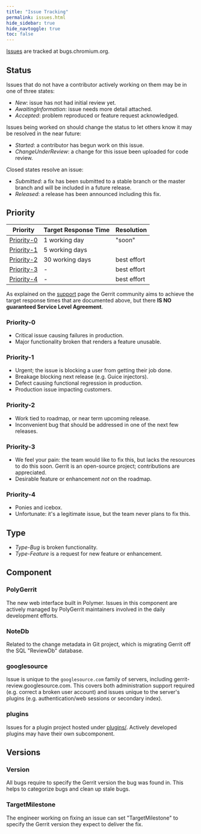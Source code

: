 ```yaml
---
title: "Issue Tracking"
permalink: issues.html
hide_sidebar: true
hide_navtoggle: true
toc: false
---
```


[Issues][list] are tracked at bugs.chromium.org.

[list]: https://bugs.chromium.org/p/gerrit/issues/list?can=2

## Status

Issues that do not have a contributor actively working on them may be
in one of three states:
- *New*: issue has not had initial review yet.
- *AwaitingInformation*: issue needs more detail attached.
- *Accepted*: problem reproduced or feature request acknowledged.

Issues being worked on should change the status to let others know it
may be resolved in the near future:
- *Started*: a contributor has begun work on this issue.
- *ChangeUnderReview*: a change for this issue been uploaded for
  code review.

Closed states resolve an issue:
- *Submitted*: a fix has been submitted to a stable branch or the
  master branch and will be included in a future release.
- *Released*: a release has been announced including this fix.

## Priority

| Priority          | Target Response Time | Resolution     |
|-------------------|----------------------|----------------|
| [Priority-0][p0]  | 1 working day        | "soon"         |
| [Priority-1][p1]  | 5 working days       |                |
| [Priority-2][p2]  | 30 working days      | best effort    |
| [Priority-3][p3]  | -                    | best effort    |
| [Priority-4][p4]  | -                    | best effort    |

As explained on the [support](support.html#response-time-and-slo) page the
Gerrit community aims to achieve the target response times that are documented
above, but there **IS NO guaranteed Service Level Agreement**.

### Priority-0
- Critical issue causing failures in production.
- Major functionality broken that renders a feature unusable.

### Priority-1
- Urgent; the issue is blocking a user from getting their job done.
- Breakage blocking next release (e.g. Guice injectors).
- Defect causing functional regression in production.
- Production issue impacting customers.

### Priority-2
- Work tied to roadmap, or near term upcoming release.
- Inconvenient bug that should be addressed in one of the next few
  releases.

### Priority-3
- We feel your pain: the team would like to fix this, but lacks the
  resources to do this soon.  Gerrit is an open-source project;
  contributions are appreciated.
- Desirable feature or enhancement *not* on the roadmap.

### Priority-4
- Ponies and icebox.
- Unfortunate: it's a legitimate issue, but the team never plans to
  fix this.

## Type
- *Type-Bug* is broken functionality.
- *Type-Feature* is a request for new feature or enhancement.

## Component

### PolyGerrit
The new web interface built in Polymer.  Issues in this component are
actively managed by PolyGerrit maintainers involved in the daily
development efforts.

### NoteDb
Related to the change metadata in Git project, which is migrating
Gerrit off the SQL "ReviewDb" database.

### googlesource
Issue is unique to the `googlesource.com` family of servers, including
gerrit-review.googlesource.com.  This covers both administration
support required (e.g.  correct a broken user account) and issues
unique to the server's plugins (e.g.  authentication/web sessions or
secondary index).

### plugins
Issues for a plugin project hosted under [plugins/][plugins].
Actively developed plugins may have their own subcomponent.

[plugins]: https://gerrit.googlesource.com/plugins/

[p0]: https://bugs.chromium.org/p/gerrit/issues/list?can=2&q=Priority%3D0
[p1]: https://bugs.chromium.org/p/gerrit/issues/list?can=2&q=Priority%3D1
[p2]: https://bugs.chromium.org/p/gerrit/issues/list?can=2&q=Priority%3D2
[p3]: https://bugs.chromium.org/p/gerrit/issues/list?can=2&q=Priority%3D3
[p4]: https://bugs.chromium.org/p/gerrit/issues/list?can=2&q=Priority%3D4

## Versions

### Version
All bugs require to specify the Gerrit version the bug was found in.
This helps to categorize bugs and clean up stale bugs.

### TargetMilestone
The engineer working on fixing an issue can set "TargetMilestone" to specify
the Gerrit version they expect to deliver the fix.
